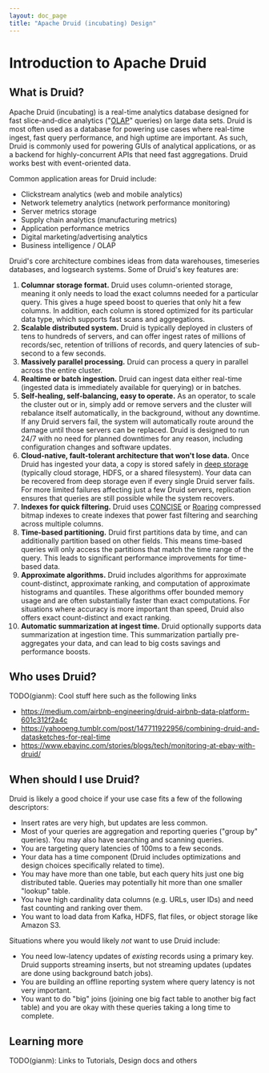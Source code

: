```yaml
---
layout: doc_page
title: "Apache Druid (incubating) Design"
---
```


<!--
  ~ Licensed to the Apache Software Foundation (ASF) under one
  ~ or more contributor license agreements.  See the NOTICE file
  ~ distributed with this work for additional information
  ~ regarding copyright ownership.  The ASF licenses this file
  ~ to you under the Apache License, Version 2.0 (the
  ~ "License"); you may not use this file except in compliance
  ~ with the License.  You may obtain a copy of the License at
  ~
  ~   http://www.apache.org/licenses/LICENSE-2.0
  ~
  ~ Unless required by applicable law or agreed to in writing,
  ~ software distributed under the License is distributed on an
  ~ "AS IS" BASIS, WITHOUT WARRANTIES OR CONDITIONS OF ANY
  ~ KIND, either express or implied.  See the License for the
  ~ specific language governing permissions and limitations
  ~ under the License.
  -->

# Introduction to Apache Druid

## What is Druid?<a id="what-is-druid"></a>

Apache Druid (incubating) is a real-time analytics database designed for fast slice-and-dice analytics
("[OLAP](http://en.wikipedia.org/wiki/Online_analytical_processing)" queries) on large data sets. Druid is most often
used as a database for powering use cases where real-time ingest, fast query performance, and high uptime are important. 
As such, Druid is commonly used for powering GUIs of analytical applications, or as a backend for highly-concurrent APIs 
that need fast aggregations. Druid works best with event-oriented data.

Common application areas for Druid include:

- Clickstream analytics (web and mobile analytics)
- Network telemetry analytics (network performance monitoring)
- Server metrics storage
- Supply chain analytics (manufacturing metrics)
- Application performance metrics
- Digital marketing/advertising analytics
- Business intelligence / OLAP

Druid's core architecture combines ideas from data warehouses, timeseries databases, and logsearch systems. Some of 
Druid's key features are:

1. **Columnar storage format.** Druid uses column-oriented storage, meaning it only needs to load the exact columns
needed for a particular query.  This gives a huge speed boost to queries that only hit a few columns. In addition, each
column is stored optimized for its particular data type, which supports fast scans and aggregations.
2. **Scalable distributed system.** Druid is typically deployed in clusters of tens to hundreds of servers, and can
offer ingest rates of millions of records/sec, retention of trillions of records, and query latencies of sub-second to a
few seconds.
3. **Massively parallel processing.** Druid can process a query in parallel across the entire cluster.
4. **Realtime or batch ingestion.** Druid can ingest data either real-time (ingested data is immediately available for
querying) or in batches.
5. **Self-healing, self-balancing, easy to operate.** As an operator, to scale the cluster out or in, simply add or
remove servers and the cluster will rebalance itself automatically, in the background, without any downtime. If any
Druid servers fail, the system will automatically route around the damage until those servers can be replaced. Druid
is designed to run 24/7 with no need for planned downtimes for any reason, including configuration changes and software
updates.
6. **Cloud-native, fault-tolerant architecture that won't lose data.** Once Druid has ingested your data, a copy is
stored safely in [deep storage](#deep-storage) (typically cloud storage, HDFS, or a shared filesystem). Your data can be
recovered from deep storage even if every single Druid server fails. For more limited failures affecting just a few
Druid servers, replication ensures that queries are still possible while the system recovers.
7. **Indexes for quick filtering.** Druid uses [CONCISE](https://arxiv.org/pdf/1004.0403) or
[Roaring](https://roaringbitmap.org/) compressed bitmap indexes to create indexes that power fast filtering and
searching across multiple columns.
8. **Time-based partitioning.** Druid first partitions data by time, and can additionally partition based on other fields. 
This means time-based queries will only access the partitions that match the time range of the query. This leads to 
significant performance improvements for time-based data. 
9. **Approximate algorithms.** Druid includes algorithms for approximate count-distinct, approximate ranking, and
computation of approximate histograms and quantiles. These algorithms offer bounded memory usage and are often
substantially faster than exact computations. For situations where accuracy is more important than speed, Druid also
offers exact count-distinct and exact ranking.
10. **Automatic summarization at ingest time.** Druid optionally supports data summarization at ingestion time. This
summarization partially pre-aggregates your data, and can lead to big costs savings and performance boosts.

## Who uses Druid?<a id="who"></a>

TODO(gianm): Cool stuff here such as the following links

- https://medium.com/airbnb-engineering/druid-airbnb-data-platform-601c312f2a4c
- https://yahooeng.tumblr.com/post/147711922956/combining-druid-and-datasketches-for-real-time
- https://www.ebayinc.com/stories/blogs/tech/monitoring-at-ebay-with-druid/

## When should I use Druid?<a id="when-to-use-druid"></a>

Druid is likely a good choice if your use case fits a few of the following descriptors:

- Insert rates are very high, but updates are less common.
- Most of your queries are aggregation and reporting queries ("group by" queries). You may also have searching and
scanning queries.
- You are targeting query latencies of 100ms to a few seconds.
- Your data has a time component (Druid includes optimizations and design choices specifically related to time).
- You may have more than one table, but each query hits just one big distributed table. Queries may potentially hit more
than one smaller "lookup" table.
- You have high cardinality data columns (e.g. URLs, user IDs) and need fast counting and ranking over them.
- You want to load data from Kafka, HDFS, flat files, or object storage like Amazon S3.

Situations where you would likely _not_ want to use Druid include:

- You need low-latency updates of _existing_ records using a primary key. Druid supports streaming inserts, but not streaming updates (updates are done using
background batch jobs).
- You are building an offline reporting system where query latency is not very important.
- You want to do "big" joins (joining one big fact table to another big fact table) and you are okay with these queries 
taking a long time to complete.

## Learning more

TODO(gianm): Links to Tutorials, Design docs and others

